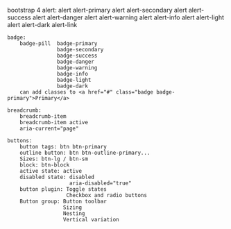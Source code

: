 bootstrap 4
    alert: 
        alert alert-primary
        alert alert-secondary
        alert alert-success
        alert alert-danger
        alert alert-warning
        alert alert-info
        alert alert-light
        alert alert-dark
        alert-link

    badge:
        badge-pill  badge-primary
                    badge-secondary
                    badge-success
                    badge-danger
                    badge-warning
                    badge-info
                    badge-light
                    badge-dark
        can add classes to <a href="#" class="badge badge-primary">Primary</a>
        
    breadcrumb:
        breadcrumb-item
        breadcrumb-item active
        aria-current="page"
    
    buttons:
        button tags: btn btn-primary
        outline button: btn btn-outline-primary...
        Sizes: btn-lg / btn-sm
        block: btn-block
        active state: active
        disabled state: disabled
                        aria-disabled="true"
        button plugin: Toggle states
                       Checkbox and radio buttons
        Button group: Button toolbar
                      Sizing
                      Nesting
                      Vertical variation


        
            